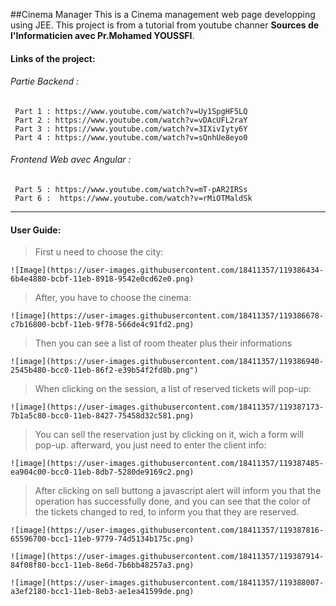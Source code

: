 ##Cinema Manager
This is a Cinema management web page developping using JEE.
This project is from a tutorial from youtube channer **Sources de l'Informaticien avec Pr.Mohamed YOUSSFI**.

#### Links of the project:
###### Partie Backend :
     Part 1 : https://www.youtube.com/watch?v=Uy1SpgHF5LQ
     Part 2 : https://www.youtube.com/watch?v=vDAcUFL2raY
     Part 3 : https://www.youtube.com/watch?v=3IXivIyty6Y
     Part 4 : https://www.youtube.com/watch?v=sQnhUe8eyo0
###### Frontend Web avec Angular :
     Part 5 : https://www.youtube.com/watch?v=mT-pAR2IRSs
     Part 6 :  https://www.youtube.com/watch?v=rMiOTMaldSk
     
------------------------------------------------------------

#### User Guide:

> First u need to choose the city:

    ![Image](https://user-images.githubusercontent.com/18411357/119386434-6b4e4880-bcbf-11eb-8918-9542e0cd62e0.png)
    
    
> After, you have to choose the cinema:

    ![image](https://user-images.githubusercontent.com/18411357/119386678-c7b16800-bcbf-11eb-9f78-566de4c91fd2.png)


> Then you can see a list of room theater plus their informations

    ![image](https://user-images.githubusercontent.com/18411357/119386940-2545b480-bcc0-11eb-86f2-e39b54f2fd8b.png")


> When clicking on the session, a list of reserved tickets will pop-up:

    ![image](https://user-images.githubusercontent.com/18411357/119387173-7b1a5c80-bcc0-11eb-8427-75458d32c581.png)


> You can sell the reservation just by clicking on it, wich a form will pop-up. afterward, you just need to enter the client info:
   
    ![image](https://user-images.githubusercontent.com/18411357/119387485-ea904c00-bcc0-11eb-8db7-5280de9169c2.png)


> After clicking on sell buttong a javascript alert will inform you that the operation has successfully done, and you can see that the color of the tickets changed to red, to inform you that they are reserved.

    ![image](https://user-images.githubusercontent.com/18411357/119387816-65596700-bcc1-11eb-9779-74d5134b175c.png)
    
    ![image](https://user-images.githubusercontent.com/18411357/119387914-84f08f80-bcc1-11eb-8e6d-7b6bb48257a3.png)
    
    ![image](https://user-images.githubusercontent.com/18411357/119388007-a3ef2180-bcc1-11eb-8eb3-ae1ea41599de.png)


    


